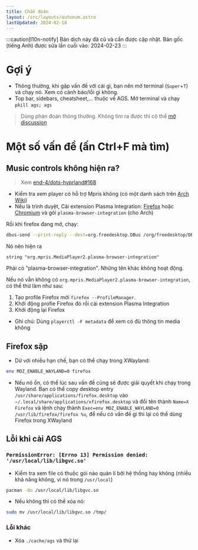 ```yaml
---
title: Chẩn đoán
layout: /src/layouts/autonum.astro
lastUpdated: 2024-02-18
---
```

:::caution[l10n-notify]
Bản dịch này đã cũ và cần được cập nhật. Bản gốc (tiếng Anh) được sửa lần cuối vào: 2024-02-23
:::

# Gợi ý

- Thông thường, khi gặp vấn đề với cái gì, bạn nên mở terminal (`Super`+`T`) và chạy nó. Xem có cảnh báo/lỗi gì không.
- Top bar, sidebars, cheatsheet,... thuộc về AGS. Mở terminal và chạy `pkill ags; ags`

> Dùng phán đoán thông thường. Không tìm ra được thì có thể [mở discussion](https://github.com/end-4/dots-hyprland/discussions)

# Một số vấn đề (ấn Ctrl+F mà tìm)

## Music controls không hiện ra?
> Xem [end-4/dots-hyprland#168](https://github.com/end-4/dots-hyprland/issues/168)

- Kiểm tra xem player có hỗ trợ Mpris không (có một danh sách trên [Arch Wiki](https://wiki.archlinux.org/title/MPRIS))
- Nếu là trình duyệt, Cài extension Plasma Integration: [Firefox](https://addons.mozilla.org/en-US/firefox/addon/plasma-integration/) hoặc [Chromium](https://chrome.google.com/webstore/detail/plasma-integration/cimiefiiaegbelhefglklhhakcgmhkai) và gói `plasma-browser-integration` (cho Arch)

Rồi khi firefox đang mở, chạy:
```bash
dbus-send --print-reply --dest=org.freedesktop.DBus /org/freedesktop/DBus org.freedesktop.DBus.ListNames|grep mpris
```
Nó nên hiện ra
```plain
string "org.mpris.MediaPlayer2.plasma-browser-integration"
```
Phải có "plasma-browser-integration". Những tên khác không hoạt động.

Nếu nó vẫn không có `org.mpris.MediaPlayer2.plasma-browser-integration`, có thể thử làm như sau:
1. Tạo profile Firefox mới `firefox --ProfileManager`.
2. Khởi động profie Firefox đó rồi cài extension Plasma Integration
3. Khởi động lại Firefox
- Ghi chú: Dùng `playerctl -F metadata` để xem có đủ thông tin media không

## Firefox sập
- Dừ với nhiều hạn chế, bạn có thể chạy trong XWayland:
```bash
env MOZ_ENABLE_WAYLAND=0 firefox
```
- Nếu nó ổn, có thể lúc sau vấn đề cũng sẽ được giải quyết khi chạy trong Wayland.
Bạn có thể copy desktop entry `/usr/share/applications/firefox.desktop` vào `~/.local/share/applications/xfirefox.desktop` và đổi tên thành `Name=X Firefox` và lệnh chạy thành `Exec=env MOZ_ENABLE_WAYLAND=0 /usr/lib/firefox/firefox %u`, để nếu có vấn đề gì thì lại có thể dùng Firefox trong XWayland

## Lỗi khi cài AGS
### `PermissionError: [Errno 13] Permission denied: '/usr/local/lib/libgvc.so'`
- Kiểm tra xem file có thuộc gói nào quản lí bởi hệ thống hay không (nhiều khả năng không, vì nó trong `/usr/local`)
```bash
pacman -Qo /usr/local/lib/libgvc.so
```
- Nếu không thì có thể xóa nó:
```bash
sudo mv /usr/local/lib/libgvc.so /tmp/
```
### Lỗi khác
- Xóa `./cache/ags` và thử lại

